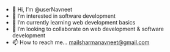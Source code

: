 - 👋 Hi, I’m @userNavneet
- 👀 I’m interested in software development
- 🌱 I’m currently learning web development basics
- 💞️ I’m looking to collaborate on web development & software development
- 📫 How to reach me... mailsharmanavneet@gmail.com

<!---
userNavneet/userNavneet is a ✨ special ✨ repository because its `README.md` (this file) appears on your GitHub profile.
You can click the Preview link to take a look at your changes.
--->
